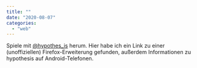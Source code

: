 ```yaml
---
title: ""
date: "2020-08-07"
categories: 
  - "web"
---
```


Spiele mit [@hypothes\_is](https://twitter.com/hypothes_is "Hypothesis (@hypothes_is) / Twitter") herum. Hier habe ich ein Link zu einer (unoffiziellen) Firefox-Erweiterung gefunden, außerdem Informationen zu hypothesis auf Android-Telefonen.
